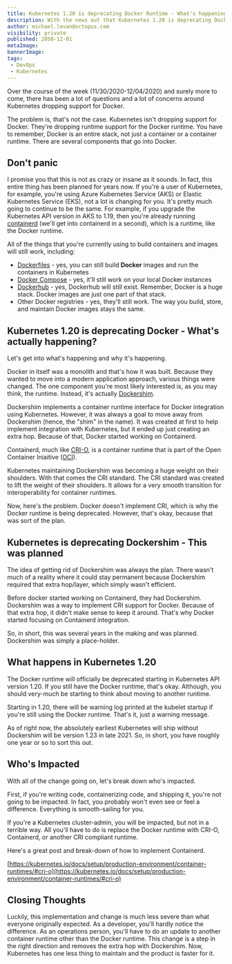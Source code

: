 ```yaml
---
title: Kubernetes 1.20 is deprecating Docker Runtime - What's happening?
description: With the news out that Kubernetes 1.20 is deprecating Docker, there has been a lot of panic. This blog post is all about what's happening and what you can do to solve the problem.
author: michael.levan@octopus.com
visibility: private
published: 2050-12-01
metaImage:
bannerImage:
tags:
 - DevOps
 - Kubernetes
---
```


Over the course of the week (11/30/2020-12/04/2020) and surely more to come, there has been a lot of questions and a lot of concerns around Kubernetes dropping support for Docker.

The problem is, that's not the case. Kubernetes isn't dropping support for Docker. They're dropping runtime support for the Docker runtime. You have to remember, Docker is an entire stack, not just a container or a container runtime. There are several components that go into Docker.

## Don't panic

I promise you that this is not as crazy or insane as it sounds. In fact, this entire thing has been planned for years now. If you're a user of Kubernetes, for example, you're using Azure Kubernetes Service (AKS) or Elastic Kubernetes Service (EKS), not a lot is changing for you. It's pretty much going to continue to be the same. For example, if you upgrade the Kubernetes API version in AKS to 1.19, then you're already running [containerd](https://containerd.io/) (we'll get into containerd in a second), which is a runtime, like the Docker runtime.

All of the things that you're currently using to build containers and images will still work, including:

- [Dockerfiles](https://docs.docker.com/engine/reference/builder/) - yes, you can still build **Docker** images and run the containers in Kubernetes
- [Docker Compose](https://docs.docker.com/compose/) - yes, it'll still work on your local Docker instances
- [Dockerhub](https://hub.docker.com/) - yes, Dockerhub will still exist. Remember, Docker is a huge stack. Docker images are just one part of that stack.
- Other Docker registries - yes, they'll still work. The way you build, store, and maintain Docker images stays the same.

## Kubernetes 1.20 is deprecating Docker - What's actually happening?

Let's get into what's happening and why it's happening.

Docker in itself was a monolith and that's how it was built. Because they wanted to move into a modern application approach, various things were changed. The one component you're most likely interested is, as you may think, the runtime. Instead, it's actually [Dockershim](https://godoc.org/k8s.io/kubernetes/pkg/kubelet/dockershim).

Dockershim implements a container runtime interface for Docker integration using Kubernetes. However, it was always a goal to move away from Dockershim (hence, the "shim" in the name). It was created at first to help implement integration with Kubernetes, but it ended up just creating an extra hop. Because of that, Docker started working on Containerd.

Containerd, much like [CRI-O](https://www.redhat.com/en/blog/introducing-cri-o-10#:~:text=CRI%2DO%3A%20A%20Lightweight%20Container%20Runtime%20for%20Kubernetes&text=The%20name%20derives%20from%20CRI,support%20any%20OCI%2Dconformant%20runtime.), is a container runtime that is part of the Open Container Iniaitive ([OCI](https://opencontainers.org/)). 

Kubernetes maintaining Dockershim was becoming a huge weight on their shoulders. With that comes the CRI standard. The CRI standard was created to lift the weight of their shoulders. It allows for a very smooth transition for interoperability for container runtimes. 

Now, here's the problem. Docker doesn't implement CRI, which is why the Docker runtime is being deprecated. However, that's okay, because that was sort of the plan.

## Kubernetes is deprecating Dockershim - This was planned

The idea of getting rid of Dockershim was always the plan. There wasn't much of a reality where it could stay permanent because Dockershim required that extra hop/layer, which simply wasn't efficient.

Before docker started working on Containerd, they had Dockershim. Dockershim was a way to implement CRI support for Docker. Because of that extra hop, it didn't make sense to keep it around. That's why Docker started focusing on Containerd integration.

So, in short, this was several years in the making and was planned. Dockershim was simply a place-holder.

## What happens in Kubernetes 1.20

The Docker runtime will officially be deprecated starting in Kubernetes API version 1.20. If you still have the Docker runtime, that's okay. Although, you should very-much be starting to think about moving to another runtime.

Starting in 1.20, there will be warning log printed at the kubelet startup if you're still using the Docker runtime. That's it, just a warning message.

As of right now, the absolutely earliest Kubernetes will ship without Dockershim will be version 1.23 in late 2021. So, in short, you have roughly one year or so to sort this out.

## Who's Impacted

With all of the change going on, let's break down who's impacted.

First, if you're writing code, containerizing code, and shipping it, you're not going to be impacted. In fact, you probably won't even see or feel a difference. Everything is smooth-sailing for you.

If you're a Kubernetes cluster-admin, you will be impacted, but not in a terrible way. All you'll have to do is replace the Docker runtime with CRI-O, Containerd, or another CRI compliant runtime.

Here's a great post and break-down of how to implement Containerd.

[https://kubernetes.io/docs/setup/production-environment/container-runtimes/#cri-o](https://kubernetes.io/docs/setup/production-environment/container-runtimes/#cri-o)

## Closing Thoughts
Luckily, this implementation and change is much less severe than what everyone originally expected. As a developer, you'll hardly notice the difference. As an operations person, you'll have to do an update to another container runtime other than the Docker runtime. This change is a step in the right direction and removes the extra hop with Dockershim. Now, Kubernetes has one less thing to maintain and the product is faster for it.